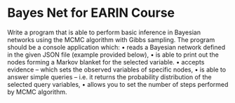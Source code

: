 # Bayes Net for EARIN Course

Write a program that is able to perform basic inference in Bayesian networks using the MCMC algorithm with Gibbs sampling. The program should be a console application which:
• reads a Bayesian network defined in the given JSON file (example provided below),
• is able to print out the nodes forming a Markov blanket for the selected variable.
• accepts evidence – which sets the observed variables of specific nodes,
• is able to answer simple queries – i.e. it returns the probability distribution of the
selected query variables,
• allows you to set the number of steps performed by MCMC algorithm.
